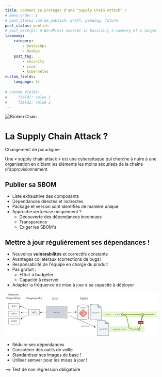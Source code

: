 ```yaml
---
title: Comment se protéger d'une "Supply Chain Attack" ?
# menu_order: 1
# post_status can be publish, draft, pending, future
post_status: publish
# post_excerpt: A WordPress excerpt is basically a summary of a longer article, often used as a replacement on the blog index and archives pages to avoid needing to display the full content of each post. By default, WordPress generates excerpts by simply selecting the first 55 words of a post
taxonomy:
    category: 
        - DevSecOps
        - DevOps
    post_tag:
        - security
        - cicd
        - kubernetes
custom_fields:
    language: fr

# custom_fields:
#     field1: value 1
#     field2: value 2        
---
```

![Broken Chain](/_images/chain-broken-nobg.png)

# La Supply Chain Attack ?

Changement de paradigme

Une « supply chain attack » est une cyberattaque qui cherche à nuire à une organisation en ciblant les éléments les moins sécurisés de la chaîne d'approvisionnement.


## Publier sa SBOM

* Liste exhaustive des composants 
* Dépendances directes et indirectes
* Package et version sont identifiés de manière unique
* Approche vertueuse uniquement ?
    * Découverte des dépendances inconnues
    * Transparence
    * Exiger les SBOM's


## Mettre à jour régulièrement ses dépendances !

* Nouvelles **vulnérabilités** et correctifs constants
* Avantages collatéraux (corrections de bugs)
* Responsabilité de l'équipe en charge du produit
* Pas gratuit :
  * Effort à budgéter
  * Capacité à réserver
* Adapter la fréquence de mise à jour à sa capacité à déployer


![MAJ Deps](/_images/Blog_SupplyChain_03_MAJ_Deps.png)


* Réduire ses dépendances
* Considérer des outils de veille
* Standardiser ses images de base !
* Utiliser semver pour les mises à jour !


==> Test de non régression obligatoire




